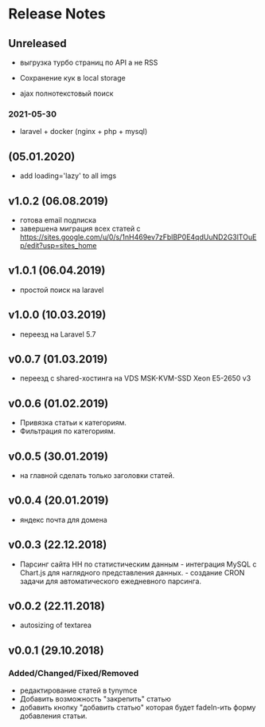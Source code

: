 # Release Notes

## Unreleased

- выгрузка турбо страниц по API а не RSS

- Сохранение кук в local storage
- ajax полнотекстовый поиск

### 2021-05-30

- laravel + docker (nginx + php + mysql)

## (05.01.2020)

- add loading='lazy' to all imgs

## v1.0.2 (06.08.2019)

- готова email подписка
- завершена миграция всех статей с https://sites.google.com/u/0/s/1nH469ev7zFblBP0E4qdUuND2G3lTOuEp/edit?usp=sites_home

## v1.0.1 (06.04.2019)

- простой поиск на laravel

## v1.0.0 (10.03.2019)
- переезд на Laravel 5.7

## v0.0.7 (01.03.2019)
- переезд c shared-хостинга на VDS MSK-KVM-SSD Xeon E5-2650 v3

## v0.0.6 (01.02.2019)
- Привязка статьи к категориям.
- Фильтрация по категориям.

## v0.0.5 (30.01.2019)
- на главной сделать только заголовки статей.

## v0.0.4 (20.01.2019)
- яндекс почта для домена

## v0.0.3 (22.12.2018)
- Парсинг сайта HH по статистическим данным - интеграция MySQL с Chart.js для наглядного представления данных. - создание CRON задачи для автоматического ежедневного парсинга.

## v0.0.2 (22.11.2018)
- autosizing of textarea

## v0.0.1 (29.10.2018)
### Added/Changed/Fixed/Removed
- редактирование статей в tynymce
- Добавить возможность "закрепить" статью
- добавить кнопку "добавить статью" которая будет fadeIn-ить форму добавления статьи.
